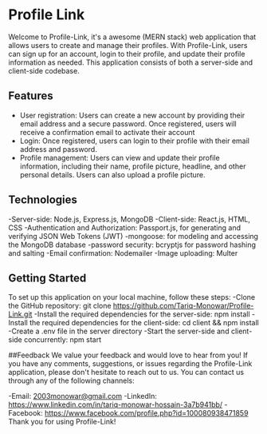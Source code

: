 # Profile Link

Welcome to Profile-Link, it's a awesome (MERN stack) web application that allows users to create and manage their profiles. With Profile-Link, users can sign up for an account, login to their profile, and update their profile information as needed. This application consists of both a server-side and client-side codebase.

## Features
- User registration: Users can create a new account by providing their email address and a secure password. Once registered, users will receive a confirmation email to activate their account
- Login: Once registered, users can login to their profile with their email address and password.
- Profile management: Users can view and update their profile information, including their name, profile picture, headline, and other personal details. Users can also upload a profile picture.

## Technologies
-Server-side: Node.js, Express.js, MongoDB
-Client-side: React.js, HTML, CSS
-Authentication and Authorization: Passport.js, for generating and verifying JSON Web Tokens (JWT)
-mongoose: for modeling and accessing the MongoDB database
-password security: bcryptjs for password hashing and salting
-Email confirmation: Nodemailer
-Image uploading: Multer

## Getting Started
To set up this application on your local machine, follow these steps:
-Clone the GitHub repository: git clone https://github.com/Tariq-Monowar/Profile-Link.git
-Install the required dependencies for the server-side: npm install
-Install the required dependencies for the client-side: cd client && npm install
-Create a .env file in the server directory
-Start the server-side and client-side concurrently: npm start

##Feedback
We value your feedback and would love to hear from you! If you have any comments, suggestions, or issues regarding the Profile-Link application, please don't hesitate to reach out to us. You can contact us through any of the following channels:

-Email: 2003monowar@gmail.com
-LinkedIn: https://www.linkedin.com/in/tariq-monowar-hossain-3a7b941bb/
-Facebook: https://www.facebook.com/profile.php?id=100080938471859
Thank you for using Profile-Link!
